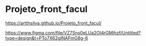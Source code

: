 # Projeto_front_facul
https://artthsilva.github.io/Projeto_front_facul/



https://www.figma.com/file/VZ7Sns0eLUa2Ol4rGMihzf/Untitled?type=design&t=PTo7X62glNAFmG8g-6
